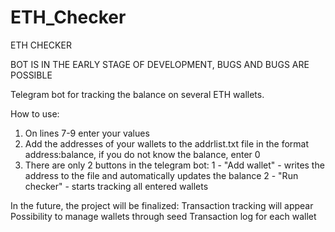 # ETH_Checker
ETH CHECKER

BOT IS IN THE EARLY STAGE OF DEVELOPMENT, BUGS AND BUGS ARE POSSIBLE
 
Telegram bot for tracking the balance on several ETH wallets.

How to use:
1) On lines 7-9 enter your values
2) Add the addresses of your wallets to the addrlist.txt file in the format address:balance, if you do not know the balance, enter 0
3) There are only 2 buttons in the telegram bot:
    1 - "Add wallet" - writes the address to the file and automatically updates the balance
    2 - "Run checker" - starts tracking all entered wallets

In the future, the project will be finalized:
    Transaction tracking will appear
    Possibility to manage wallets through seed
    Transaction log for each wallet
